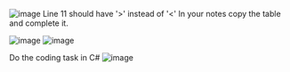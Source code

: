 ![image](https://github.com/MrAStone/StartEndCodeFixingTask/assets/60425249/d34dad5e-a403-4d6e-863f-2d3ebcd4b873)
Line 11 should have '>' instead of '<'
In your notes copy the table and complete it.

![image](https://github.com/MrAStone/StartEndCodeFixingTask/assets/60425249/2c96d63f-1681-4b62-b50b-48fb68eba186)
![image](https://github.com/user-attachments/assets/834d8fd4-bd15-48c8-8e73-0cd1478134f6)


Do the coding task in C#
![image](https://github.com/user-attachments/assets/43241bc7-9f9a-4ffa-b179-40303bfc348b)

